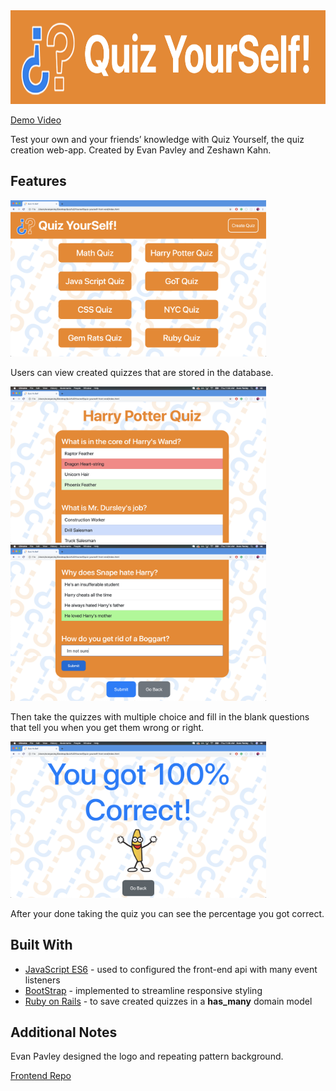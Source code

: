 <img alt="qysLogo" src="quiz_yo_self_api/Screenshots/qysLOGO.png" width="749px" height="150px">

[Demo Video](https://www.youtube.com/watch?v=9026WDePVPs)

Test your own and your friends’ knowledge with Quiz Yourself, the quiz creation web-app.
Created by Evan Pavley and Zeshawn Kahn.

## Features

<img alt="qysScreenshot" src="quiz_yo_self_api/Screenshots/qysHOMEss.png" width="409px" height="250px">

Users can view created quizzes that are stored in the database.

<img alt="qysScreenshot" src="quiz_yo_self_api/Screenshots/qysMCss.png" width="409px" height="250px">
<img alt="qysScreenshot" src="quiz_yo_self_api/Screenshots/qysFIss.png" width="409px" height="250px">

Then take the quizzes with multiple choice and fill in the blank questions that tell you when you get them wrong or right.

<img alt="qysScreenshot" src="quiz_yo_self_api/Screenshots/qysFINISHss.png" width="409px" height="250px">

After your done taking the quiz you can see the percentage you got correct.

## Built With

* [JavaScript ES6](https://developer.mozilla.org/en-US/docs/Web/JavaScript) - used to configured the front-end api with many event listeners
* [BootStrap](https://getbootstrap.com/) - implemented to streamline responsive styling
* [Ruby on Rails](https://rubyonrails.org/) - to save created quizzes in a **has_many** domain model

## Additional Notes

Evan Pavley designed the logo and repeating pattern background.

[Frontend Repo](https://github.com/EvanPavley/quiz-yourself-front-end)
